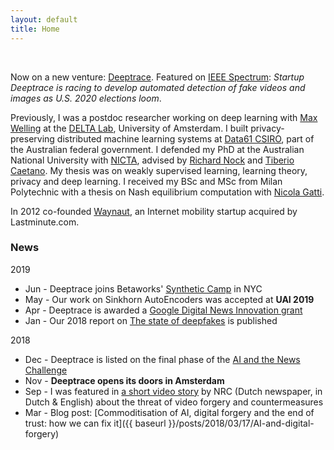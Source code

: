 ```yaml
---
layout: default
title: Home
---
```


<br>

Now on a new venture: [Deeptrace](https://www.deeptracelabs.com). Featured on [IEEE Spectrum](https://spectrum.ieee.org/tech-talk/robotics/artificial-intelligence/will-deepfakes-detection-be-ready-for-2020): *Startup Deeptrace is racing to develop automated detection of fake videos and images as U.S. 2020 elections loom*.

[//]: <> (I have been included in the Defenders of Digital. https://www.youtube.com/watch?v=EBBMT_DvjqI)

Previously, I was a postdoc researcher working on deep learning with [Max Welling](https://staff.fnwi.uva.nl/m.welling/) at the [DELTA Lab](https://ivi.fnwi.uva.nl/uvaboschdeltalab/), University of Amsterdam. I built privacy-preserving distributed machine learning systems at [Data61 CSIRO](http://www.data61.csiro.au), part of the Australian federal government.
I defended my PhD at the Australian National University with [NICTA](https://en.wikipedia.org/wiki/NICTA), advised by
[Richard Nock](http://users.cecs.anu.edu.au/~rnock/) and
[Tiberio Caetano](http://www.tiberiocaetano.com). My thesis was on weakly supervised learning, learning theory, privacy and deep learning.
I received my BSc and MSc from Milan Polytechnic with
a thesis on Nash equilibrium computation with [Nicola Gatti](http://www.gametheory.polimi.it/nicola-gatti.html).

In 2012 co-founded [Waynaut](http://lnkd.in/d3UGMsx), an Internet mobility startup acquired by Lastminute.com.


### News
2019

- Jun - Deeptrace joins Betaworks' [Synthetic Camp](https://betaworksventures.com/camp) in NYC
- May - Our work on Sinkhorn AutoEncoders was accepted at **UAI 2019**
- Apr - Deeptrace is awarded a [Google Digital News Innovation grant](https://newsinitiative.withgoogle.com/dnifund/dni-projects/deeptrace/)
- Jan - Our 2018 report on [The state of deepfakes](https://www.deeptracelabs.com/report) is published

2018

- Dec - Deeptrace is listed on the final phase of the [AI and the News Challenge](https://aiethicsinitiative.org/news/2018/12/3/meet-the-66-finalists-in-the-ai-and-the-news-open-challenge)
- Nov - **Deeptrace opens its doors in Amsterdam**
- Sep - I was featured in [a short video story](https://www.nrc.nl/nieuws/2018/09/14/zo-probeerden-we-een-overtuigende-nepvideo-te-maken-a1614749) by NRC (Dutch newspaper, in Dutch & English) about the threat of video forgery and countermeasures
- Mar - Blog post: [Commoditisation of AI, digital forgery and the end of trust: how we can fix it]({{ baseurl }}/posts/2018/03/17/AI-and-digital-forgery)
